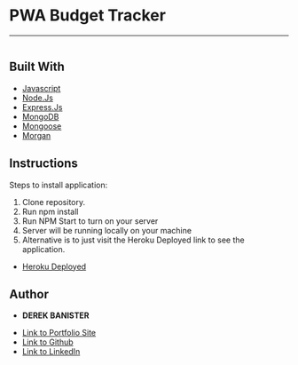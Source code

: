 # PWA Budget Tracker

****

![]()


## Built With

* [Javascript](https://www.javascript.com/)
* [Node.Js](https://nodejs.org/en/)
* [Express.Js](https://expressjs.com/)
* [MongoDB](https://www.mongodb.com/)
* [Mongoose](https://mongoosejs.com/docs/)
* [Morgan](https://www.npmjs.com/package/morgan)



## Instructions
Steps to install application:

1. Clone repository.
2. Run npm install
4. Run NPM Start to turn on your server
5. Server will be running locally on your machine
6. Alternative is to just visit the Heroku Deployed link to see the application.

* [Heroku Deployed](https://agile-brushlands-92284.herokuapp.com/)

## Author

* **DEREK BANISTER** 

- [Link to Portfolio Site](https://derek-banister-portfolio.herokuapp.com/)
- [Link to Github](https://github.com/DerekBanister)
- [Link to LinkedIn](https://www.linkedin.com/in/derek-banister/)